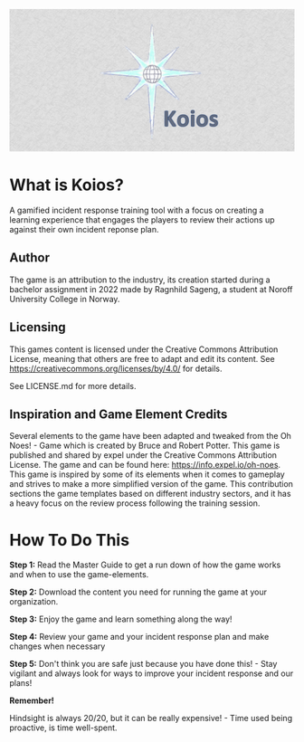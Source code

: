 

![Koios Logo](images/git-imagewlogo.jpg)



# What is Koios?
A gamified incident response training tool with a focus on creating a learning experience that engages the players to review their actions up against their own incident reponse plan.



## Author
The game is an attribution to the industry, its creation started during a bachelor assignment in 2022 made by Ragnhild Sageng, a student at Noroff University College in Norway.



## Licensing
This games content is licensed under the Creative Commons Attribution License, meaning that others are free to adapt and edit its content. See https://creativecommons.org/licenses/by/4.0/ for details. 

See LICENSE.md for more details.



## Inspiration and Game Element Credits
Several elements to the game have been adapted and tweaked from the Oh Noes! - Game which is created by Bruce and Robert Potter. This game is published and shared by expel under the Creative Commons Attribution License.  The game and can be found here: https://info.expel.io/oh-noes. 
This game is inspired by some of its elements when it comes to gameplay and strives to make a more simplified version of the game. This contribution sections the game templates based on different industry sectors, and it has a heavy focus on the review process following the training session.



# How To Do This
**Step 1:** Read the Master Guide to get a run down of how the game works and when to use the game-elements. 

**Step 2:** Download the content you need for running the game at your organization.

**Step 3:** Enjoy the game and learn something along the way!

**Step 4:** Review your game and your incident response plan and make changes when necessary

**Step 5:** Don't think you are safe just because you have done this! - Stay vigilant and always look for ways to improve your incident response and our plans!


**Remember!**

Hindsight is always 20/20, but it can be really expensive! - Time used being proactive, is time well-spent.
